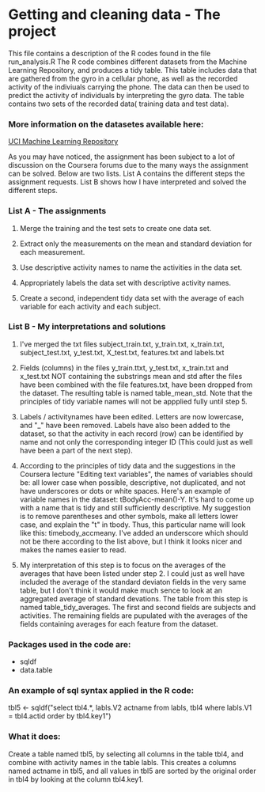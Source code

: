 Getting and cleaning data - The project
==========


This file contains a description of the R codes found in the file run_analysis.R
The R code combines different datasets from the Machine Learning Repository, and produces a tidy table.
This table includes data that are gathered from the gyro in a cellular phone, as well as the recorded activity of the indiviuals carrying the phone. The data can then be used to predict the activity of individuals by interpreting the gyro data. The table contains two sets of the recorded data( training data and test data). 

### More information on the datasetes available here:
[UCI Machine Learning Repository](http://archive.ics.uci.edu/ml/datasets/Human+Activity+Recognition+Using+Smartphones#)

As you may have noticed, the assignment has been subject to a lot of discussion on the Coursera forums due to the many ways the assignment can be solved. Below are two lists. List A contains the different steps the assignment requests. List B shows how I have interpreted and solved the different steps.

### List A - The assignments
1. Merge the training and the test sets to create one data set.

2. Extract only the measurements on the mean and standard deviation for each measurement.

3. Use descriptive activity names to name the activities in the data set.

4. Appropriately labels the data set with descriptive activity names.

5. Create a second, independent tidy data set with the average of each variable for each activity and each subject.

### List B - My interpretations and solutions
1. I've merged the txt files subject_train.txt, y_train.txt, x_train.txt, subject_test.txt, y_test.txt, X_test.txt, features.txt and labels.txt 

2. Fields (columns) in the files y_train.ttxt, y_test.txt, x_train.txt and x_test.txt NOT containing the substrings mean and std after the files have been combined with the file features.txt, have been dropped from the dataset. The resulting table is named table_mean_std. Note that the principles of tidy variable names will not be appplied fully until step 5.

3. Labels / activitynames have been edited. Letters are now lowercase, and "_" have been removed. Labels have also been added to the dataset, so that the activity in each record (row) can be identified by name and not only the corresponding integer ID (This could just as well have been a part of the next step).

4. According to the principles of tidy data and the suggestions in the Coursera lecture "Editing text variables", the names of variables should be: all lower case when possible, descriptive, not duplicated, and not have underscores or dots or white spaces. Here's an example of variable names in the dataset: tBodyAcc-mean()-Y. It's hard to come up with a name that is tidy and still sufficiently descriptive. My suggestion is to remove parentheses and other symbols, make all letters lower case, and explain the "t" in tbody. Thus, this particular name will look like this: timebody_accmeany. I've added an underscore which should not be there according to the list above, but I think it looks nicer and makes the names easier to read.

5. My interpretation of this step is to focus on the averages of the averages that have been listed under step 2. I could just as well have included the average of the standard deviaton fields in the very same table, but I don't think it would make much sence to look at an aggregated average of standard devations. The table from this step is named table_tidy_averages. The first and second fields are subjects and activities. The remaining fields are pupulated with the averages of the fields containing averages for each feature from the dataset.

### Packages used in the code are:
+ sqldf
+ data.table


### An example of sql syntax applied in the R code:

tbl5 <- sqldf("select tbl4.*, labls.V2 actname from  labls, tbl4 where labls.V1 = tbl4.actid order by tbl4.key1")

### What it does:
Create a table named tbl5, by selecting all columns in the table tbl4, and combine with activity names in the table labls.
This creates a columns named actname in tbl5, and all values in tbl5 are sorted by the original order in tbl4 by looking at the column tbl4.key1.
